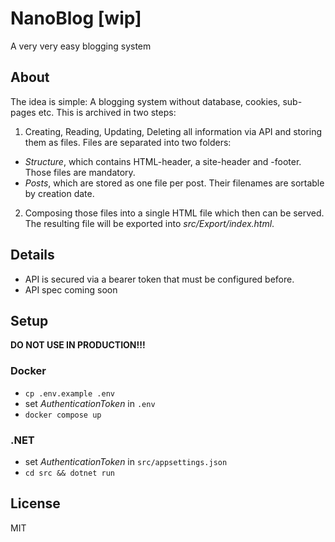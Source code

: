 # NanoBlog [wip]
A very very easy blogging system

## About 
The idea is simple: A blogging system without database, cookies, sub-pages etc. 
This is archived in two steps:

1. Creating, Reading, Updating, Deleting all information via API and storing them as files.
Files are separated into two folders:
- _Structure_, which contains HTML-header, a site-header and -footer. Those files are mandatory.
- _Posts_, which are stored as one file per post. Their filenames are sortable by creation date.

2. Composing those files into a single HTML file which then can be served.
The resulting file will be exported into _src/Export/index.html_.

## Details
- API is secured via a bearer token that must be configured before. 
- API spec coming soon

## Setup
**DO NOT USE IN PRODUCTION!!!**
### Docker
- `cp .env.example .env`
- set _AuthenticationToken_ in `.env`
- `docker compose up`

### .NET
- set _AuthenticationToken_ in `src/appsettings.json`
- `cd src && dotnet run`

## License
MIT